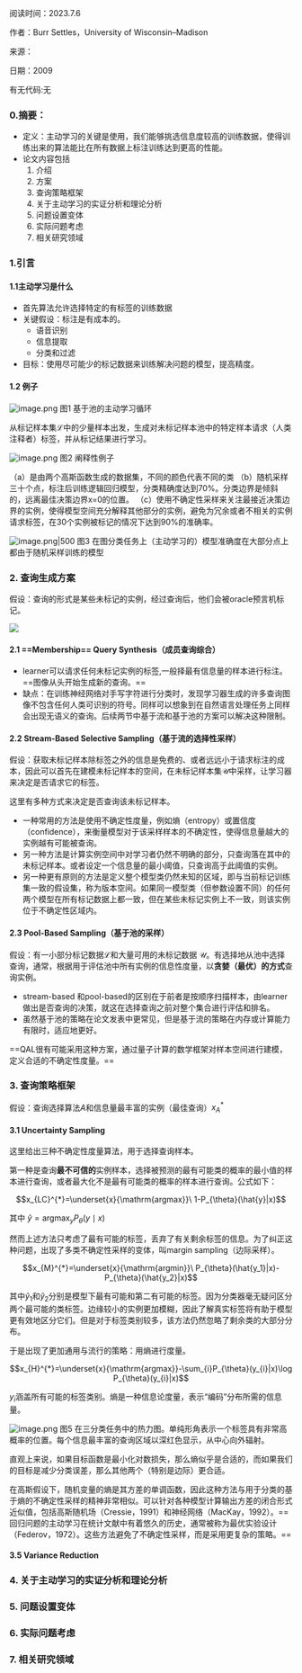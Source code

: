 
阅读时间：2023.7.6

作者：Burr Settles，University of Wisconsin–Madison

来源：

日期：2009

有无代码:无

### 0.摘要：
+ 定义：主动学习的关键是使用，我们能够挑选信息度较高的训练数据，使得训练出来的算法能比在所有数据上标注训练达到更高的性能。
+ 论文内容包括
	1. 介绍
	2. 方案
	3. 查询策略框架
	4. 关于主动学习的实证分析和理论分析
	5. 问题设置变体
	6. 实际问题考虑
	7. 相关研究领域
### 1.引言
#### 1.1主动学习是什么
+ 首先算法允许选择特定的有标签的训练数据
+ 关键假设：标注是有成本的。
	+ 语音识别
	+ 信息提取
	+ 分类和过滤
+ 目标：使用尽可能少的标记数据来训练解决问题的模型，提高精度。
#### 1.2 例子

![image.png](https://cdn.jsdelivr.net/gh/Thomas333333/MyPostImage/Images/20230706142251.png)
图1 基于池的主动学习循环

从标记样本集$\mathcal{L}$中的少量样本出发，生成对未标记样本池中的特定样本请求（人类注释者）标签，并从标记结果进行学习。

![image.png](https://cdn.jsdelivr.net/gh/Thomas333333/MyPostImage/Images/20230706143747.png)
图2 阐释性例子

（a）是由两个高斯函数生成的数据集，不同的颜色代表不同的类
（b）随机采样三十个点，标注后训练逻辑回归模型，分类精确度达到70%。分类边界是倾斜的，远离最佳决策边界x=0的位置。
（c）使用不确定性采样来关注最接近决策边界的实例，使得模型空间充分解释其他部分的实例，避免为冗余或者不相关的实例请求标签，在30个实例被标记的情况下达到90%的准确率。

![image.png|500](https://cdn.jsdelivr.net/gh/Thomas333333/MyPostImage/Images/20230706144939.png)
图3 在图分类任务上（主动学习的）模型准确度在大部分点上都由于随机采样训练的模型

### 2. 查询生成方案
假设：查询的形式是某些未标记的实例，经过查询后，他们会被oracle预言机标记。

![](https://cdn.jsdelivr.net/gh/Thomas333333/MyPostImage/Images/20230706145652.png)

#### 2.1 ==Membership== Query Synthesis（成员查询综合）
+ learner可以请求任何未标记实例的标签,一般择最有信息量的样本进行标注。==图像从头开始生成新的查询。==
+ 缺点：在训练神经网络对手写字符进行分类时，发现学习器生成的许多查询图像不包含任何人类可识别的符号。同样可以想象到在自然语言处理任务上同样会出现无语义的查询。后续两节中基于流和基于池的方案可以解决这种限制。


#### 2.2 Stream-Based **Selective Sampling**（基于流的选择性采样）
假设：获取未标记样本除标签之外的信息是免费的、或者远远小于请求标注的成本，因此可以首先在建模未标记样本的空间，在未标记样本集$\mathcal{U}$中采样，让学习器来决定是否请求它的标签。

这里有多种方式来决定是否查询该未标记样本。
+ 一种常用的方法是使用不确定性度量，例如熵（entropy）或置信度（confidence），来衡量模型对于该采样样本的不确定性，使得信息量越大的实例越有可能被查询。
+ 另一种方法是计算实例空间中对学习者仍然不明确的部分，只查询落在其中的未标记样本。或者设定一个信息量的最小阈值，只查询高于此阈值的实例。
+ 另一种更有原则的方法是定义整个模型类仍然未知的区域，即与当前标记训练集一致的假设集，称为版本空间。如果同一模型类（但参数设置不同）的任何两个模型在所有标记数据上都一致，但在某些未标记实例上不一致，则该实例位于不确定性区域内。

#### 2.3 Pool-Based Sampling（基于池的采样）
假设：有一小部分标记数据$\mathcal{L}$和大量可用的未标记数据 $\mathcal{U}$。有选择地从池中选择查询，通常，根据用于评估池中所有实例的信息性度量，以**贪婪（最优）的方式**查询实例。
+ stream-based 和pool-based的区别在于前者是按顺序扫描样本，由learner做出是否查询的决策，就这在选择查询之前对整个集合进行评估和排名。
+ 虽然基于池的策略在论文发表中更常见，但是基于流的策略在内存或计算能力有限时，适应地更好。


==QAL很有可能采用这种方案，通过量子计算的数学框架对样本空间进行建模，定义合适的不确定性度量。==
### 3. 查询策略框架
假设：查询选择算法$A$和信息量最丰富的实例（最佳查询）$x_{A}^{*}$

#### 3.1 Uncertainty Sampling
这里给出三种不确定性度量算法，用于选择查询样本。

第一种是查询**最不可信的**实例样本，选择被预测的最有可能类的概率的最小值的样本进行查询，或者最大化不是最有可能类的概率的样本进行查询。公式如下：

$$x_{LC}^{*}=\underset{x}{\mathrm{argmax}}\ 1-P_{\theta}(\hat{y}|x)$$


其中 $\hat{y}=\mathrm{argmax}_{y}{P_{\theta}({y}\mid x)}$

然而上述方法只考虑了最有可能的标签，丢弃了有关剩余标签的信息。为了纠正这种问题，出现了多类不确定性采样的变体，叫margin sampling（边际采样）。

$$x_{M}^{*}=\underset{x}{\mathrm{argmin}}\ P_{\theta}(\hat{y_1}|x)- P_{\theta}(\hat{y_2}|x)$$

其中$\hat{y}_1$和$\hat{y}_2$分别是模型下最有可能和第二有可能的标签。因为分类器毫无疑问区分两个最可能的类标签。边缘较小的实例更加模糊，因此了解真实标签将有助于模型更有效地区分它们。但是对于标签类别较多，该方法仍然忽略了剩余类的大部分分布。

于是出现了更加通用与流行的策略：用熵进行度量。

$$x_{H}^{*}=\underset{x}{\mathrm{argmax}}-\sum_{i}P_{\theta}(y_{i}|x)\log P_{\theta}(y_{i}|x)$$

$y_i$涵盖所有可能的标签类别。熵是一种信息论度量，表示“编码”分布所需的信息量。

![image.png](https://cdn.jsdelivr.net/gh/Thomas333333/MyPostImage/Images/20230706163830.png)
图5 在三分类任务中的热力图。单纯形角表示一个标签具有非常高概率的位置。每个信息最丰富的查询区域以深红色显示，从中心向外辐射。

直观上来说，如果目标函数是最小化对数损失，那么熵似乎是合适的，而如果我们的目标是减少分类误差，那么其他两个（特别是边际）更合适。

在高斯假设下，随机变量的熵是其方差的单调函数，因此这种方法与用于分类的基于熵的不确定性采样的精神非常相似。可以针对各种模型计算输出方差的闭合形式近似值，包括高斯随机场（Cressie，1991）和神经网络（MacKay，1992）。==回归问题的主动学习在统计文献中有着悠久的历史，通常被称为最优实验设计（Federov，1972）。这些方法避免了不确定性采样，而是采用更复杂的策略。==

#### 3.5 Variance Reduction

### 4. 关于主动学习的实证分析和理论分析
### 5. 问题设置变体
### 6. 实际问题考虑
### 7. 相关研究领域